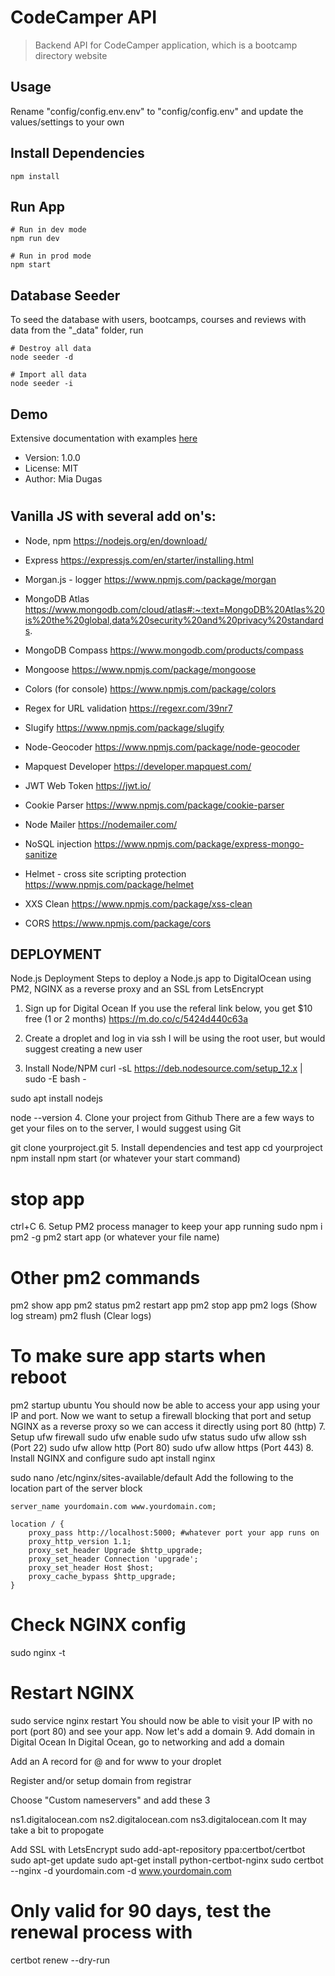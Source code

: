 # CodeCamper API

> Backend API for CodeCamper application, which is a bootcamp directory website

## Usage

Rename "config/config.env.env" to "config/config.env" and update the values/settings to your own

## Install Dependencies

```
npm install
```

## Run App

```
# Run in dev mode
npm run dev

# Run in prod mode
npm start
```

## Database Seeder

To seed the database with users, bootcamps, courses and reviews with data from the "\_data" folder, run

```
# Destroy all data
node seeder -d

# Import all data
node seeder -i
```

## Demo

Extensive documentation with examples [here](https://documenter.getpostman.com/view/9277819/TVKEXx8c)

- Version: 1.0.0
- License: MIT
- Author: Mia Dugas

#

## Vanilla JS with several add on's:

- Node, npm
  https://nodejs.org/en/download/

- Express
  https://expressjs.com/en/starter/installing.html

- Morgan.js - logger
  https://www.npmjs.com/package/morgan

- MongoDB Atlas
  https://www.mongodb.com/cloud/atlas#:~:text=MongoDB%20Atlas%20is%20the%20global,data%20security%20and%20privacy%20standards.

- MongoDB Compass
  https://www.mongodb.com/products/compass

- Mongoose
  https://www.npmjs.com/package/mongoose

- Colors (for console)
  https://www.npmjs.com/package/colors

- Regex for URL validation
  https://regexr.com/39nr7

- Slugify
  https://www.npmjs.com/package/slugify

- Node-Geocoder
  https://www.npmjs.com/package/node-geocoder

- Mapquest Developer
  https://developer.mapquest.com/

- JWT Web Token
  https://jwt.io/

- Cookie Parser
  https://www.npmjs.com/package/cookie-parser

- Node Mailer
  https://nodemailer.com/

- NoSQL injection
  https://www.npmjs.com/package/express-mongo-sanitize

- Helmet - cross site scripting protection
  https://www.npmjs.com/package/helmet

- XXS Clean
  https://www.npmjs.com/package/xss-clean

- CORS
  https://www.npmjs.com/package/cors


## DEPLOYMENT
Node.js Deployment
Steps to deploy a Node.js app to DigitalOcean using PM2, NGINX as a reverse proxy and an SSL from LetsEncrypt

1. Sign up for Digital Ocean
If you use the referal link below, you get $10 free (1 or 2 months) https://m.do.co/c/5424d440c63a

2. Create a droplet and log in via ssh
I will be using the root user, but would suggest creating a new user

3. Install Node/NPM
curl -sL https://deb.nodesource.com/setup_12.x | sudo -E bash -

sudo apt install nodejs

node --version
4. Clone your project from Github
There are a few ways to get your files on to the server, I would suggest using Git

git clone yourproject.git
5. Install dependencies and test app
cd yourproject
npm install
npm start (or whatever your start command)
# stop app
ctrl+C
6. Setup PM2 process manager to keep your app running
sudo npm i pm2 -g
pm2 start app (or whatever your file name)

# Other pm2 commands
pm2 show app
pm2 status
pm2 restart app
pm2 stop app
pm2 logs (Show log stream)
pm2 flush (Clear logs)

# To make sure app starts when reboot
pm2 startup ubuntu
You should now be able to access your app using your IP and port. Now we want to setup a firewall blocking that port and setup NGINX as a reverse proxy so we can access it directly using port 80 (http)
7. Setup ufw firewall
sudo ufw enable
sudo ufw status
sudo ufw allow ssh (Port 22)
sudo ufw allow http (Port 80)
sudo ufw allow https (Port 443)
8. Install NGINX and configure
sudo apt install nginx

sudo nano /etc/nginx/sites-available/default
Add the following to the location part of the server block

    server_name yourdomain.com www.yourdomain.com;

    location / {
        proxy_pass http://localhost:5000; #whatever port your app runs on
        proxy_http_version 1.1;
        proxy_set_header Upgrade $http_upgrade;
        proxy_set_header Connection 'upgrade';
        proxy_set_header Host $host;
        proxy_cache_bypass $http_upgrade;
    }
# Check NGINX config
sudo nginx -t

# Restart NGINX
sudo service nginx restart
You should now be able to visit your IP with no port (port 80) and see your app. Now let's add a domain
9. Add domain in Digital Ocean
In Digital Ocean, go to networking and add a domain

Add an A record for @ and for www to your droplet

Register and/or setup domain from registrar

Choose "Custom nameservers" and add these 3

ns1.digitalocean.com
ns2.digitalocean.com
ns3.digitalocean.com
It may take a bit to propogate

Add SSL with LetsEncrypt
sudo add-apt-repository ppa:certbot/certbot
sudo apt-get update
sudo apt-get install python-certbot-nginx
sudo certbot --nginx -d yourdomain.com -d www.yourdomain.com

# Only valid for 90 days, test the renewal process with
certbot renew --dry-run
